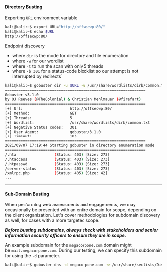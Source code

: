 
#### Directory Busting
Exporting `URL` environment variable
```bash
kali@kali:~$ export URL="http://offsecwp:80/"
kali@kali:~$ echo $URL
http://offsecwp:80/
```
Endpoint discovery
- where `dir` is the mode for directory and file enumeration
- where `-w` for our wordlist
- where `-t` to run the scan with only 5 threads
- where `-b 301` for a status-code blocklist so our attempt is not interrupted by redirects`
```bash
kali@kali:~$ gobuster dir -u $URL -w /usr/share/wordlists/dirb/common.txt -t 5 -b 301
===============================================================
Gobuster v3.1.0
by OJ Reeves (@TheColonial) & Christian Mehlmauer (@firefart)
===============================================================
[+] Url:                     http://offsecwp:80/
[+] Method:                  GET
[+] Threads:                 5
[+] Wordlist:                /usr/share/wordlists/dirb/common.txt
[+] Negative Status codes:   301
[+] User Agent:              gobuster/3.1.0
[+] Timeout:                 10s
===============================================================
2021/09/07 17:19:44 Starting gobuster in directory enumeration mode
===============================================================
/.hta                 (Status: 403) [Size: 273]
/.htaccess            (Status: 403) [Size: 273]
/.htpasswd            (Status: 403) [Size: 273]
/server-status        (Status: 403) [Size: 273]
/xmlrpc.php           (Status: 405) [Size: 42] 
...
```

--------

#### Sub-Domain Busting

When performing web assessments and engagements, we may occasionally be presented with an entire domain for scope, depending on the client organization. Let's cover methodologies for subdomain discovery as well, for cases with a more targeted scope.

***Before busting subdomains, always check with stakeholders and senior information security officers to ensure they are in scope.***

An example subdomain for the `megacorpone.com` domain might be `mail.megacorpone.com`. During our testing, we can specify this subdomain for using the `-d` parameter.

```bash
kali@kali:~$ gobuster dns -d megacorpone.com -w /usr/share/seclists/Discovery/DNS/subdomains-top1million-110000.txt -t 30
```